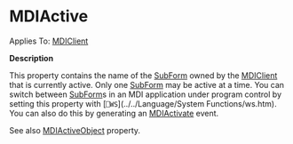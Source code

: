 




<h1 class="heading"><span class="name">MDIActive</span></h1>

Applies To: [MDIClient](../a-z/mdiclient.md)


**Description**


This property contains the name of the [SubForm](../a-z/subform.md) owned by the [MDIClient](../a-z/mdiclient.md) that is currently active. Only one [SubForm](../a-z/subform.md) may be active at a time. You can switch between [SubForm](../a-z/subform.md)s in an MDI application under program control by setting this property with [`⎕WS`](../../Language/System Functions/ws.htm). You can also do this by generating an [MDIActivate](../a-z/mdiactivate.md) event.


See also [MDIActiveObject](../a-z/mdiactiveobject.md) property.



